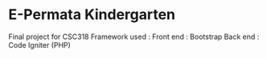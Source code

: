 # E-Permata Kindergarten
Final project for CSC318
Framework used :
Front end : Bootstrap
Back end : Code Igniter (PHP)
